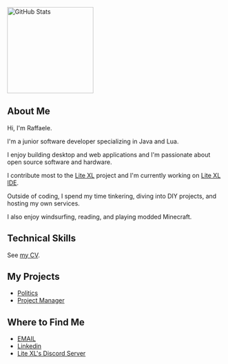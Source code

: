 <!-- <p align="center"> -->
  <img src="https://github-readme-stats.vercel.app/api?username=PerilousBooklet&theme=dark" alt="GitHub Stats" height="200"/>
  <!-- &nbsp;&nbsp;&nbsp; -->
  <!-- <img src="https://github-readme-stats.vercel.app/api/top-langs/?username=PerilousBooklet&layout=compact&hide=jupyter%20notebook,dart,php,python,c%2B%2B&theme=dark" alt="Top Languages" height="200"/> -->
<!-- </p> -->

## About Me

Hi, I'm Raffaele.

I'm a junior software developer specializing in Java and Lua.

I enjoy building desktop and web applications and I'm passionate about open source software and hardware.

I contribute most to the [Lite XL](https://lite-xl.com) project and I'm currently working on [Lite XL IDE](https://github.com/PerilousBooklet/lite-xl-ide?tab=readme-ov-file#development-boards).

Outside of coding, I spend my time tinkering, diving into DIY projects, and hosting my own services.

I also enjoy windsurfing, reading, and playing modded Minecraft.

## Technical Skills

See [my CV](https://perilousbooklet.github.io/public/pages/cv.html).

## My Projects

- [Politics](https://github.com/PerilousBooklet/politics)
- [Project Manager](https://github.com/PerilousBooklet/project-manager)

## Where to Find Me

- [EMAIL](mailto:raffaele.orabona@protonmail.com)
- [Linkedin](https://www.linkedin.com/in/raffaele-orabona-03821b231/)
- [Lite XL's Discord Server](https://discord.gg/47gNc6YMW3)
